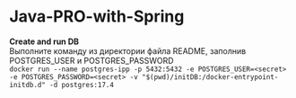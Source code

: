 # Java-PRO-with-Spring

**Create and run DB**  
Выполните команду из директории файла README, заполнив POSTGRES_USER и POSTGRES_PASSWORD  
`docker run --name postgres-ipp -p 5432:5432 -e POSTGRES_USER=<secret> -e POSTGRES_PASSWORD=<secret> -v "$(pwd)/initDB:/docker-entrypoint-initdb.d" -d postgres:17.4`